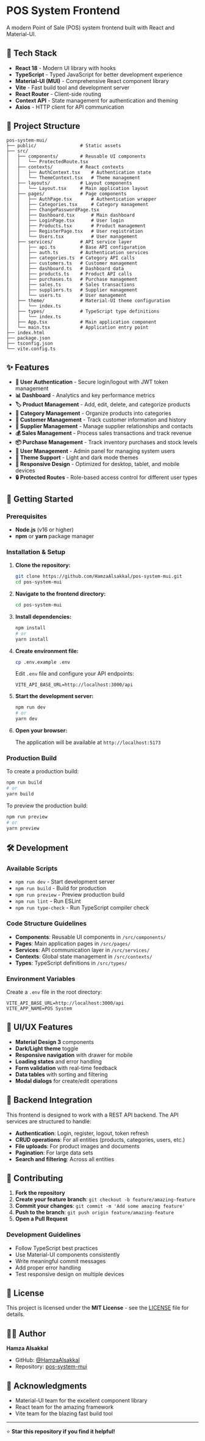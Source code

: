 # POS System Frontend

A modern Point of Sale (POS) system frontend built with React and Material-UI.

## 🚀 Tech Stack

- **React 18** - Modern UI library with hooks
- **TypeScript** - Typed JavaScript for better development experience
- **Material-UI (MUI)** - Comprehensive React component library
- **Vite** - Fast build tool and development server
- **React Router** - Client-side routing
- **Context API** - State management for authentication and theming
- **Axios** - HTTP client for API communication

## 📁 Project Structure

```
pos-system-mui/
├── public/                # Static assets
├── src/
│   ├── components/        # Reusable UI components
│   │   └── ProtectedRoute.tsx
│   ├── contexts/          # React contexts
│   │   ├── AuthContext.tsx    # Authentication state
│   │   └── ThemeContext.tsx   # Theme management
│   ├── layouts/           # Layout components
│   │   └── Layout.tsx     # Main application layout
│   ├── pages/             # Page components
│   │   ├── AuthPage.tsx       # Authentication wrapper
│   │   ├── Categories.tsx     # Category management
│   │   ├── ChangePasswordPage.tsx
│   │   ├── Dashboard.tsx      # Main dashboard
│   │   ├── LoginPage.tsx      # User login
│   │   ├── Products.tsx       # Product management
│   │   ├── RegisterPage.tsx   # User registration
│   │   └── Users.tsx          # User management
│   ├── services/          # API service layer
│   │   ├── api.ts         # Base API configuration
│   │   ├── auth.ts        # Authentication services
│   │   ├── categories.ts  # Category API calls
│   │   ├── customers.ts   # Customer management
│   │   ├── dashboard.ts   # Dashboard data
│   │   ├── products.ts    # Product API calls
│   │   ├── purchases.ts   # Purchase management
│   │   ├── sales.ts       # Sales transactions
│   │   ├── suppliers.ts   # Supplier management
│   │   └── users.ts       # User management
│   ├── theme/             # Material-UI theme configuration
│   │   └── index.ts
│   ├── types/             # TypeScript type definitions
│   │   └── index.ts
│   ├── App.tsx            # Main application component
│   └── main.tsx           # Application entry point
├── index.html
├── package.json
├── tsconfig.json
└── vite.config.ts
```

## ✨ Features

- **🔐 User Authentication** - Secure login/logout with JWT token management
- **📊 Dashboard** - Analytics and key performance metrics
- **🏷️ Product Management** - Add, edit, delete, and categorize products
- **📁 Category Management** - Organize products into categories
- **👥 Customer Management** - Track customer information and history
- **🏪 Supplier Management** - Manage supplier relationships and contacts
- **💰 Sales Management** - Process sales transactions and track revenue
- **📦 Purchase Management** - Track inventory purchases and stock levels
- **👤 User Management** - Admin panel for managing system users
- **🎨 Theme Support** - Light and dark mode themes
- **📱 Responsive Design** - Optimized for desktop, tablet, and mobile devices
- **🔒 Protected Routes** - Role-based access control for different user types

## 🚀 Getting Started

### Prerequisites

- **Node.js** (v16 or higher)
- **npm** or **yarn** package manager

### Installation & Setup

1. **Clone the repository:**
   ```bash
   git clone https://github.com/HamzaAlsakkal/pos-system-mui.git
   cd pos-system-mui
   ```

2. **Navigate to the frontend directory:**
   ```bash
   cd pos-system-mui
   ```

3. **Install dependencies:**
   ```bash
   npm install
   # or
   yarn install
   ```

4. **Create environment file:**
   ```bash
   cp .env.example .env
   ```
   
   Edit `.env` file and configure your API endpoints:
   ```env
   VITE_API_BASE_URL=http://localhost:3000/api
   ```

5. **Start the development server:**
   ```bash
   npm run dev
   # or
   yarn dev
   ```

6. **Open your browser:**
   
   The application will be available at `http://localhost:5173`

### Production Build

To create a production build:

```bash
npm run build
# or
yarn build
```

To preview the production build:

```bash
npm run preview
# or
yarn preview
```

## 🛠️ Development

### Available Scripts

- `npm run dev` - Start development server
- `npm run build` - Build for production
- `npm run preview` - Preview production build
- `npm run lint` - Run ESLint
- `npm run type-check` - Run TypeScript compiler check

### Code Structure Guidelines

- **Components**: Reusable UI components in `/src/components/`
- **Pages**: Main application pages in `/src/pages/`
- **Services**: API communication layer in `/src/services/`
- **Contexts**: Global state management in `/src/contexts/`
- **Types**: TypeScript definitions in `/src/types/`

### Environment Variables

Create a `.env` file in the root directory:

```env
VITE_API_BASE_URL=http://localhost:3000/api
VITE_APP_NAME=POS System
```

## 🎨 UI/UX Features

- **Material Design 3** components
- **Dark/Light theme** toggle
- **Responsive navigation** with drawer for mobile
- **Loading states** and error handling
- **Form validation** with real-time feedback
- **Data tables** with sorting and filtering
- **Modal dialogs** for create/edit operations

## 🔧 Backend Integration

This frontend is designed to work with a REST API backend. The API services are structured to handle:

- **Authentication**: Login, register, logout, token refresh
- **CRUD operations**: For all entities (products, categories, users, etc.)
- **File uploads**: For product images and documents
- **Pagination**: For large data sets
- **Search and filtering**: Across all entities

## 🤝 Contributing

1. **Fork the repository**
2. **Create your feature branch**: `git checkout -b feature/amazing-feature`
3. **Commit your changes**: `git commit -m 'Add some amazing feature'`
4. **Push to the branch**: `git push origin feature/amazing-feature`
5. **Open a Pull Request**

### Development Guidelines

- Follow TypeScript best practices
- Use Material-UI components consistently
- Write meaningful commit messages
- Add proper error handling
- Test responsive design on multiple devices

## 📜 License

This project is licensed under the **MIT License** - see the [LICENSE](LICENSE) file for details.

## 👨‍💻 Author

**Hamza Alsakkal**
- GitHub: [@HamzaAlsakkal](https://github.com/HamzaAlsakkal)
- Repository: [pos-system-mui](https://github.com/HamzaAlsakkal/pos-system-mui)

## 🙏 Acknowledgments

- Material-UI team for the excellent component library
- React team for the amazing framework
- Vite team for the blazing fast build tool

---

⭐ **Star this repository if you find it helpful!**